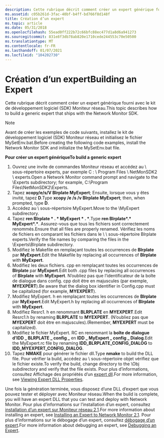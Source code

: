 ```yaml
---
description: Cette rubrique décrit comment créer un expert générique fourni avec le kit de développement logiciel (SDK) Moniteur réseau.
ms.assetid: c05b261d-3fac-40bf-b4ff-bd766f8d148f
title: Création d’un expert
ms.topic: article
ms.date: 05/31/2018
ms.openlocfilehash: 55ead0ff222b72c66bfc88ec477d1a8d6a941273
ms.sourcegitcommit: 831e8f3db78ab820e1710cede244553c70e50500
ms.translationtype: MT
ms.contentlocale: fr-FR
ms.lasthandoff: 01/07/2021
ms.locfileid: "104202730"
---
```

# <a name="building-an-expert"></a><span data-ttu-id="7a88b-103">Création d’un expert</span><span class="sxs-lookup"><span data-stu-id="7a88b-103">Building an Expert</span></span>

<span data-ttu-id="7a88b-104">Cette rubrique décrit comment créer un expert générique fourni avec le kit de développement logiciel (SDK) Moniteur réseau.</span><span class="sxs-lookup"><span data-stu-id="7a88b-104">This topic describes how to build a generic expert that ships with the Network Monitor SDK.</span></span>

> [!Note]  
> <span data-ttu-id="7a88b-105">Avant de créer les exemples de code suivants, installez le kit de développement logiciel (SDK) Moniteur réseau et initialisez le fichier MySetEnv.bat.</span><span class="sxs-lookup"><span data-stu-id="7a88b-105">Before creating the following code examples, install the Network Monitor SDK and initialize the MySetEnv.bat file.</span></span>

 

<span data-ttu-id="7a88b-106">**Pour créer un expert générique**</span><span class="sxs-lookup"><span data-stu-id="7a88b-106">**To build a generic expert**</span></span>

1.  <span data-ttu-id="7a88b-107">Ouvrez une invite de commandes Moniteur réseau et accédez au \\ sous-répertoire experts, par exemple C : \\ Program Files \\ NetMonSDK2 \\ experts.</span><span class="sxs-lookup"><span data-stu-id="7a88b-107">Open a Network Monitor command prompt and navigate to the \\Experts subdirectory; for example, C:\\Program Files\\NetMonSDK2\\Experts.</span></span>
2.  <span data-ttu-id="7a88b-108">Tapez **xcopy/e/s/V Blrplate MyExpert**; Ensuite, lorsque vous y êtes invité, tapez **D**.</span><span class="sxs-lookup"><span data-stu-id="7a88b-108">Type **xcopy /e /s /v Blrplate MyExpert**; then, when prompted, type **D**.</span></span>
3.  <span data-ttu-id="7a88b-109">Accédez au \\ sous-répertoire MyExpert.</span><span class="sxs-lookup"><span data-stu-id="7a88b-109">Move to the \\MyExpert subdirectory.</span></span>
4.  <span data-ttu-id="7a88b-110">Tapez **ren Blrplate \* . \* MyExpert \* . \***.</span><span class="sxs-lookup"><span data-stu-id="7a88b-110">Type **ren Blrplate\*.\* MyExpert\*.\***.</span></span> <span data-ttu-id="7a88b-111">Assurez-vous que tous les fichiers sont correctement renommés.</span><span class="sxs-lookup"><span data-stu-id="7a88b-111">Ensure that all files are properly renamed.</span></span> <span data-ttu-id="7a88b-112">Vérifiez les noms de fichiers en comparant les fichiers dans le \\ \\ sous-répertoire Blrplate experts.</span><span class="sxs-lookup"><span data-stu-id="7a88b-112">Verify the file names by comparing the files in the \\Experts\\Blrplate subdirectory.</span></span>
5.  <span data-ttu-id="7a88b-113">Modifiez le Makefile en remplaçant toutes les occurrences de **Blrplate** par **MyExpert**.</span><span class="sxs-lookup"><span data-stu-id="7a88b-113">Edit the Makefile by replacing all occurrences of **Blrplate** with **MyExpert**.</span></span>
6.  <span data-ttu-id="7a88b-114">Modifiez les deux fichiers. cpp en remplaçant toutes les occurrences de **Blrplate** par **MyExpert**.</span><span class="sxs-lookup"><span data-stu-id="7a88b-114">Edit both .cpp files by replacing all occurrences of **Blrplate** with **MyExpert**.</span></span> <span data-ttu-id="7a88b-115">N’oubliez pas que l’identificateur de la boîte de dialogue dans config. cpp doit être en majuscules (par exemple, **MYEXPERT**).</span><span class="sxs-lookup"><span data-stu-id="7a88b-115">Be aware that the dialog box identifier in Config.cpp must be capitalized (for example, **MYEXPERT**).</span></span>
7.  <span data-ttu-id="7a88b-116">Modifiez MyExpert. h en remplaçant toutes les occurrences de **Blrplate** par **MyExpert**.</span><span class="sxs-lookup"><span data-stu-id="7a88b-116">Edit MyExpert.h by replacing all occurrences of **Blrplate** with **MyExpert**.</span></span>
8.  <span data-ttu-id="7a88b-117">Modifiez Resrc1. h en renommant **BLRPLATE** en **MYEXPERT**.</span><span class="sxs-lookup"><span data-stu-id="7a88b-117">Edit Resrc1.h by renaming **BLRPLATE** to **MYEXPERT**.</span></span> <span data-ttu-id="7a88b-118">(N’oubliez pas que **MYEXPERT** doit être en majuscules).</span><span class="sxs-lookup"><span data-stu-id="7a88b-118">(Remember, **MYEXPERT** must be capitalized).</span></span>
9.  <span data-ttu-id="7a88b-119">Modifiez le fichier MyExpert. RC en renommant la **boîte de dialogue d’IDD \_ BLRPLATE \_ config \_** en **IDD \_ MyExpert \_ config \_ Dialog**.</span><span class="sxs-lookup"><span data-stu-id="7a88b-119">Edit the MyExpert.rc file by renaming **IDD\_BLRPLATE\_CONFIG\_DIALOG** to **IDD\_MYEXPERT\_CONFIG\_DIALOG**.</span></span>
10. <span data-ttu-id="7a88b-120">Tapez **NMAKE** pour générer le fichier dll.</span><span class="sxs-lookup"><span data-stu-id="7a88b-120">Type **nmake** to build the DLL file.</span></span> <span data-ttu-id="7a88b-121">Pour vérifier la build, accédez au \\ sous-répertoire objet vérifiez que le fichier existe.</span><span class="sxs-lookup"><span data-stu-id="7a88b-121">To verify the build, change directory to the \\Obj subdirectory and verify that the file exists.</span></span> <span data-ttu-id="7a88b-122">Pour plus d’informations, consultez Affichage des propriétés d’un [expert dll](viewing-expert-dll-properties.md).</span><span class="sxs-lookup"><span data-stu-id="7a88b-122">For more information, see [Viewing Expert DLL Properties](viewing-expert-dll-properties.md).</span></span>

<span data-ttu-id="7a88b-123">Une fois la génération terminée, vous disposez d’une DLL d’expert que vous pouvez tester et déployer avec Moniteur réseau.</span><span class="sxs-lookup"><span data-stu-id="7a88b-123">When the build is complete, you will have an expert DLL that you can test and deploy with Network Monitor.</span></span> <span data-ttu-id="7a88b-124">Pour plus d’informations sur l’installation d’un expert, consultez [installation d’un expert sur Moniteur réseau 2,1](installing-an-expert-to-network-monitor-2-1.md).</span><span class="sxs-lookup"><span data-stu-id="7a88b-124">For more information about installing an expert, see [Installing an Expert to Network Monitor 2.1](installing-an-expert-to-network-monitor-2-1.md).</span></span> <span data-ttu-id="7a88b-125">Pour plus d’informations sur le débogage d’un expert, consultez [débogage d’un expert](debugging-an-expert.md).</span><span class="sxs-lookup"><span data-stu-id="7a88b-125">For more information about debugging an expert, see [Debugging an Expert](debugging-an-expert.md).</span></span>

 

 




